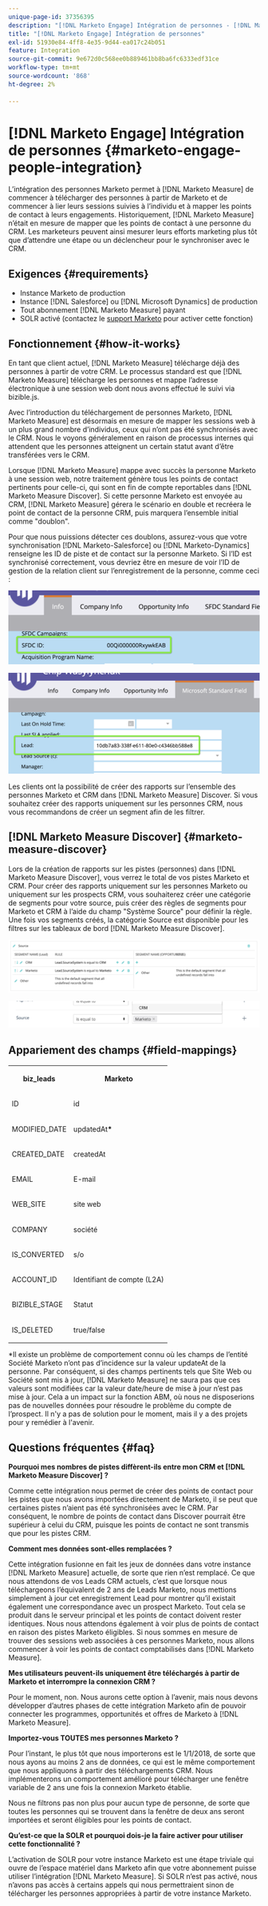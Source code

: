 ```yaml
---
unique-page-id: 37356395
description: "[!DNL Marketo Engage] Intégration de personnes - [!DNL Marketo Measure]"
title: "[!DNL Marketo Engage] Intégration de personnes"
exl-id: 51930e84-4ff8-4e35-9d44-ea017c24b051
feature: Integration
source-git-commit: 9e672d0c568ee0b889461bb8ba6fc6333edf31ce
workflow-type: tm+mt
source-wordcount: '868'
ht-degree: 2%

---
```


# [!DNL Marketo Engage] Intégration de personnes {#marketo-engage-people-integration}

L’intégration des personnes Marketo permet à [!DNL Marketo Measure] de commencer à télécharger des personnes à partir de Marketo et de commencer à lier leurs sessions suivies à l’individu et à mapper les points de contact à leurs engagements. Historiquement, [!DNL Marketo Measure] n’était en mesure de mapper que les points de contact à une personne du CRM. Les marketeurs peuvent ainsi mesurer leurs efforts marketing plus tôt que d’attendre une étape ou un déclencheur pour le synchroniser avec le CRM.

## Exigences {#requirements}

* Instance Marketo de production
* Instance [!DNL Salesforce] ou [!DNL Microsoft Dynamics] de production
* Tout abonnement [!DNL Marketo Measure] payant
* SOLR activé (contactez le [support Marketo](https://nation.marketo.com/t5/Support/ct-p/Support) pour activer cette fonction)

## Fonctionnement {#how-it-works}

En tant que client actuel, [!DNL Marketo Measure] télécharge déjà des personnes à partir de votre CRM. Le processus standard est que [!DNL Marketo Measure] télécharge les personnes et mappe l’adresse électronique à une session web dont nous avons effectué le suivi via bizible.js.

Avec l’introduction du téléchargement de personnes Marketo, [!DNL Marketo Measure] est désormais en mesure de mapper les sessions web à un plus grand nombre d’individus, ceux qui n’ont pas été synchronisés avec le CRM. Nous le voyons généralement en raison de processus internes qui attendent que les personnes atteignent un certain statut avant d’être transférées vers le CRM.

Lorsque [!DNL Marketo Measure] mappe avec succès la personne Marketo à une session web, notre traitement génère tous les points de contact pertinents pour celle-ci, qui sont en fin de compte reportables dans [!DNL Marketo Measure Discover]. Si cette personne Marketo est envoyée au CRM, [!DNL Marketo Measure] gérera le scénario en double et recréera le point de contact de la personne CRM, puis marquera l’ensemble initial comme &quot;doublon&quot;.

Pour que nous puissions détecter ces doublons, assurez-vous que votre synchronisation [!DNL Marketo-Salesforce] ou [!DNL Marketo-Dynamics] renseigne les ID de piste et de contact sur la personne Marketo. Si l’ID est synchronisé correctement, vous devriez être en mesure de voir l’ID de gestion de la relation client sur l’enregistrement de la personne, comme ceci :

![](assets/5a.png)

![](assets/5b.png)

Les clients ont la possibilité de créer des rapports sur l’ensemble des personnes Marketo et CRM dans [!DNL Marketo Measure] Discover. Si vous souhaitez créer des rapports uniquement sur les personnes CRM, nous vous recommandons de créer un segment afin de les filtrer.

## [!DNL Marketo Measure Discover] {#marketo-measure-discover}

Lors de la création de rapports sur les pistes (personnes) dans [!DNL Marketo Measure Discover], vous verrez le total de vos pistes Marketo et CRM. Pour créer des rapports uniquement sur les personnes Marketo ou uniquement sur les prospects CRM, vous souhaiterez créer une catégorie de segments pour votre source, puis créer des règles de segments pour Marketo et CRM à l’aide du champ &quot;Système Source&quot; pour définir la règle. Une fois vos segments créés, la catégorie Source est disponible pour les filtres sur les tableaux de bord [!DNL Marketo Measure Discover].

![](assets/bizible-discover-1.png)

![](assets/bizible-discover-2.png)

## Appariement des champs {#field-mappings}

<table> 
 <colgroup> 
  <col> 
  <col> 
 </colgroup> 
 <tbody> 
  <tr> 
   <th><p><strong>biz_leads</strong></p></th> 
   <th><p><strong>Marketo</strong></p></th> 
  </tr> 
  <tr> 
   <td><p>ID</p></td> 
   <td><p>id</p></td> 
  </tr> 
  <tr> 
   <td><p>MODIFIED_DATE</p></td> 
   <td><p>updatedAt<strong>*</strong></p></td> 
  </tr> 
  <tr> 
   <td><p>CREATED_DATE</p></td> 
   <td><p>createdAt</p></td> 
  </tr> 
  <tr> 
   <td><p>EMAIL</p></td> 
   <td><p>E-mail</p></td> 
  </tr> 
  <tr> 
   <td><p>WEB_SITE</p></td> 
   <td><p>site web</p></td> 
  </tr> 
  <tr> 
   <td><p>COMPANY</p></td> 
   <td><p>société</p></td> 
  </tr> 
  <tr> 
   <td><p>IS_CONVERTED</p></td> 
   <td><p>s/o</p></td> 
  </tr> 
  <tr> 
   <td><p>ACCOUNT_ID</p></td> 
   <td><p>Identifiant de compte (L2A)</p></td> 
  </tr> 
  <tr> 
   <td><p>BIZIBLE_STAGE</p></td> 
   <td><p>Statut</p></td> 
  </tr> 
  <tr> 
   <td><p>IS_DELETED</p></td> 
   <td><p>true/false</p></td> 
  </tr> 
 </tbody> 
</table>

*Il existe un problème de comportement connu où les champs de l’entité Société Marketo n’ont pas d’incidence sur la valeur updateAt de la personne. Par conséquent, si des champs pertinents tels que Site Web ou Société sont mis à jour, [!DNL Marketo Measure] ne saura pas que ces valeurs sont modifiées car la valeur date/heure de mise à jour n’est pas mise à jour. Cela a un impact sur la fonction ABM, où nous ne disposerions pas de nouvelles données pour résoudre le problème du compte de l’prospect. Il n&#39;y a pas de solution pour le moment, mais il y a des projets pour y remédier à l&#39;avenir.

## Questions fréquentes {#faq}

**Pourquoi mes nombres de pistes diffèrent-ils entre mon CRM et [!DNL Marketo Measure Discover] ?**

Comme cette intégration nous permet de créer des points de contact pour les pistes que nous avons importées directement de Marketo, il se peut que certaines pistes n’aient pas été synchronisées avec le CRM. Par conséquent, le nombre de points de contact dans Discover pourrait être supérieur à celui du CRM, puisque les points de contact ne sont transmis que pour les pistes CRM.

**Comment mes données sont-elles remplacées ?**

Cette intégration fusionne en fait les jeux de données dans votre instance [!DNL Marketo Measure] actuelle, de sorte que rien n’est remplacé. Ce que nous attendons de vos Leads CRM actuels, c’est que lorsque nous téléchargeons l’équivalent de 2 ans de Leads Marketo, nous mettions simplement à jour cet enregistrement Lead pour montrer qu’il existait également une correspondance avec un prospect Marketo. Tout cela se produit dans le serveur principal et les points de contact doivent rester identiques. Nous nous attendons également à voir plus de points de contact en raison des pistes Marketo éligibles. Si nous sommes en mesure de trouver des sessions web associées à ces personnes Marketo, nous allons commencer à voir les points de contact comptabilisés dans [!DNL Marketo Measure].

**Mes utilisateurs peuvent-ils uniquement être téléchargés à partir de Marketo et interrompre la connexion CRM ?**

Pour le moment, non. Nous aurons cette option à l’avenir, mais nous devons développer d’autres phases de cette intégration Marketo afin de pouvoir connecter les programmes, opportunités et offres de Marketo à [!DNL Marketo Measure].

**Importez-vous TOUTES mes personnes Marketo ?**

Pour l’instant, le plus tôt que nous importerons est le 1/1/2018, de sorte que nous ayons au moins 2 ans de données, ce qui est le même comportement que nous appliquons à partir des téléchargements CRM. Nous implémenterons un comportement amélioré pour télécharger une fenêtre variable de 2 ans une fois la connexion Marketo établie.

Nous ne filtrons pas non plus pour aucun type de personne, de sorte que toutes les personnes qui se trouvent dans la fenêtre de deux ans seront importées et seront éligibles pour les points de contact.

**Qu’est-ce que la SOLR et pourquoi dois-je la faire activer pour utiliser cette fonctionnalité ?**

L’activation de SOLR pour votre instance Marketo est une étape triviale qui ouvre de l’espace matériel dans Marketo afin que votre abonnement puisse utiliser l’intégration [!DNL Marketo Measure]. Si SOLR n’est pas activé, nous n’avons pas accès à certains appels qui nous permettraient sinon de télécharger les personnes appropriées à partir de votre instance Marketo.
